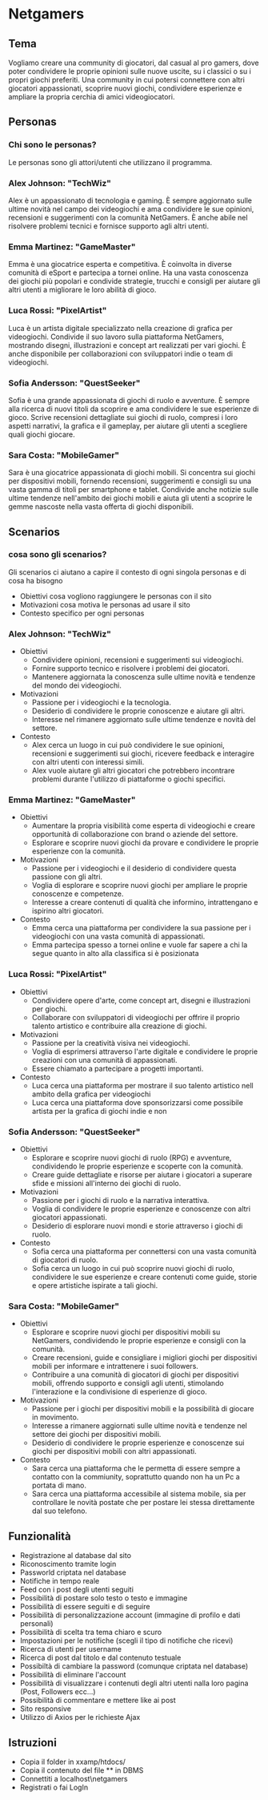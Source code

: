 # Netgamers

## Tema
Vogliamo creare una community di giocatori, dal casual al pro gamers, dove poter condividere le proprie opinioni
sulle nuove uscite, su i classici o su i propri giochi preferiti. 
Una community in cui potersi connettere con altri giocatori appassionati, scoprire nuovi giochi,
condividere esperienze e ampliare la propria cerchia di amici videogiocatori.

## Personas
### Chi sono le personas?
Le personas sono gli attori/utenti che utilizzano il programma.

### Alex Johnson: "TechWiz"
Alex è un appassionato di tecnologia e gaming. È sempre aggiornato sulle ultime novità nel campo dei videogiochi e ama condividere le sue opinioni, recensioni e suggerimenti con la comunità NetGamers. È anche abile nel risolvere problemi tecnici e fornisce supporto agli altri utenti.

### Emma Martinez: "GameMaster"
Emma è una giocatrice esperta e competitiva. È coinvolta in diverse comunità di eSport e partecipa a tornei online. Ha una vasta conoscenza dei giochi più popolari e condivide strategie, trucchi e consigli per aiutare gli altri utenti a migliorare le loro abilità di gioco.

### Luca Rossi: "PixelArtist"
Luca è un artista digitale specializzato nella creazione di grafica per videogiochi. Condivide il suo lavoro sulla piattaforma NetGamers, mostrando disegni,  illustrazioni e concept art realizzati per vari giochi. È anche disponibile per collaborazioni con sviluppatori indie o team di videogiochi.

### Sofia Andersson: "QuestSeeker"
Sofia è una grande appassionata di giochi di ruolo e avventure.  È sempre alla ricerca di nuovi titoli da scoprire e ama condividere le sue esperienze di gioco. Scrive recensioni dettagliate sui giochi di ruolo, compresi i loro aspetti narrativi, la grafica e il gameplay, per aiutare gli utenti a scegliere quali giochi giocare.

### Sara Costa: "MobileGamer"
Sara è una giocatrice appassionata di giochi mobili. Si concentra sui giochi per dispositivi mobili, fornendo recensioni,  suggerimenti e consigli su una vasta gamma di titoli per smartphone e tablet.  Condivide anche notizie sulle ultime tendenze nell'ambito dei giochi mobili e  aiuta gli utenti a scoprire le gemme nascoste nella vasta offerta di giochi disponibili.

## Scenarios
### cosa sono gli scenarios?
Gli scenarios ci aiutano a capire il contesto di ogni singola personas e di cosa ha bisogno

- Obiettivi
cosa vogliono raggiungere le personas con il sito
- Motivazioni
cosa motiva le personas ad usare il sito
- Contesto
specifico per ogni personas 


### Alex Johnson: "TechWiz"
- Obiettivi
	+ Condividere opinioni, recensioni e suggerimenti sui videogiochi.
	+ Fornire supporto tecnico e risolvere i problemi dei giocatori.
	+ Mantenere aggiornata la conoscenza sulle ultime novità e tendenze del mondo dei videogiochi.
- Motivazioni
	+ Passione per i videogiochi e la tecnologia.
	+ Desiderio di condividere le proprie conoscenze e aiutare gli altri.
	+ Interesse nel rimanere aggiornato sulle ultime tendenze e novità del settore.
- Contesto
	+ Alex cerca un luogo in cui può condividere le sue opinioni, recensioni e suggerimenti sui giochi, ricevere feedback e interagire con altri utenti con interessi simili.
	+ Alex vuole aiutare gli altri giocatori che potrebbero incontrare problemi durante l'utilizzo di piattaforme o giochi specifici. 

### Emma Martinez: "GameMaster"
- Obiettivi
	+ Aumentare la propria visibilità come esperta di videogiochi e creare opportunità di collaborazione con brand o aziende del settore.
	+ Esplorare e scoprire nuovi giochi da provare e condividere le proprie esperienze con la comunità.
- Motivazioni
	+ Passione per i videogiochi e il desiderio di condividere questa passione con gli altri.
	+ Voglia di esplorare e scoprire nuovi giochi per ampliare le proprie conoscenze e competenze.
	+ Interesse a creare contenuti di qualità che informino, intrattengano e ispirino altri giocatori.
- Contesto
	+ Emma cerca una piattaforma per condividere la sua passione per i videogiochi con una vasta comunità di appassionati.
	+ Emma partecipa spesso a tornei online e vuole far sapere a chi la segue quanto in alto alla classifica si è posizionata

### Luca Rossi: "PixelArtist"
- Obiettivi
	+ Condividere opere d'arte, come concept art, disegni e illustrazioni per giochi.
	+ Collaborare con sviluppatori di videogiochi per offrire il proprio talento artistico e contribuire alla creazione di giochi.
- Motivazioni
	+ Passione per la creatività visiva nei videogiochi.
	+ Voglia di esprimersi attraverso l'arte digitale e condividere le proprie creazioni con una comunità di appassionati.
	+ Essere chiamato a partecipare a progetti importanti.
- Contesto
	+ Luca cerca una piattaforma per mostrare il suo talento artistico nell ambito della grafica per videogiochi
	+ Luca cerca una piattaforma dove sponsorizzarsi come possibile artista per la grafica di giochi indie e non

### Sofia Andersson: "QuestSeeker"
- Obiettivi
	+ Esplorare e scoprire nuovi giochi di ruolo (RPG) e avventure, condividendo le proprie esperienze e scoperte con la comunità.
	+ Creare guide dettagliate e risorse per aiutare i giocatori a superare sfide e missioni all'interno dei giochi di ruolo.
- Motivazioni
	+ Passione per i giochi di ruolo e la narrativa interattiva.
	+ Voglia di condividere le proprie esperienze e conoscenze con altri giocatori appassionati.
	+ Desiderio di esplorare nuovi mondi e storie attraverso i giochi di ruolo.
- Contesto
	+ Sofia cerca una piattaforma per connettersi con una vasta comunità di giocatori di ruolo.
	+ Sofia cerca un luogo in cui può scoprire nuovi giochi di ruolo, condividere le sue esperienze e creare contenuti come guide, storie e opere artistiche ispirate a tali giochi.
	
### Sara Costa: "MobileGamer"
- Obiettivi
	+ Esplorare e scoprire nuovi giochi per dispositivi mobili su NetGamers, condividendo le proprie esperienze e consigli con la comunità.
	+ Creare recensioni, guide e consigliare i migliori giochi per dispositivi mobili per informare e intrattenere i suoi followers.
	+ Contribuire a una comunità di giocatori di giochi per dispositivi mobili, offrendo supporto e consigli agli utenti, stimolando l'interazione e la condivisione di esperienze di gioco.
- Motivazioni
	+ Passione per i giochi per dispositivi mobili e la possibilità di giocare in movimento.
	+ Interesse a rimanere aggiornati sulle ultime novità e tendenze nel settore dei giochi per dispositivi mobili.
	+ Desiderio di condividere le proprie esperienze e conoscenze sui giochi per dispositivi mobili con altri appassionati.
- Contesto
	+ Sara cerca una piattaforma che le permetta di essere sempre a contatto con la commiunity, soprattutto quando non ha un Pc a portata di mano.
	+ Sara cerca una piattaforma accessibile al sistema mobile, sia per controllare le novità postate che per postare lei stessa direttamente dal suo telefono.
	
## Funzionalità
+ Registrazione al database dal sito
+ Riconoscimento tramite login
+ Passworld criptata nel database
+ Notifiche in tempo reale
+ Feed con i post degli utenti seguiti
+ Possibilità di postare solo testo o testo e immagine
+ Possibilità di essere seguiti e di seguire
+ Possibilità di personalizzazione account (immagine di profilo e dati personali)
+ Possibilità di scelta tra tema chiaro e scuro
+ Impostazioni per le notifiche (scegli il tipo di notifiche che ricevi)
+ Ricerca di utenti per username
+ Ricerca di post dal titolo e dal contenuto testuale
+ Possibiltà di cambiare la password (comunque criptata nel database)
+ Possibilità di eliminare l'account
+ Possibilità di visualizzare i contenuti degli altri utenti nalla loro pagina (Post, Followers ecc...)
+ Possibilità di commentare e mettere like ai post
+ Sito responsive
+ Utilizzo di Axios per le richieste Ajax


## Istruzioni
+ Copia il folder in xxamp/htdocs/
+ Copia il contenuto del file ** in DBMS
+ Connettiti a localhost\netgamers
+ Registrati o fai LogIn
